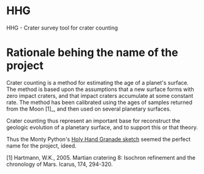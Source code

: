# HHG
HHG - Crater survey tool for crater counting

# Rationale behing the name of the project

Crater counting is a method for estimating the age of a planet's surface. The method is based upon the assumptions that a new surface forms with zero impact craters, and that impact craters accumulate at some constant rate. The method has been calibrated using the ages of samples returned from the Moon [1]_, and then used on several planetary surfaces.

Crater counting thus represent an important base for reconstruct the geologic evolution of a planetary surface, and to support this or that theory.  

Thus the Monty Python's [Holy Hand Granade sketch](https://www.youtube.com/watch?v=xOrgLj9lOwk) seemed the perfect name for the project, ideed.


[1] Hartmann, W.K., 2005. Martian cratering 8: Isochron refinement and the chronology of Mars. Icarus, 174, 294-320.

